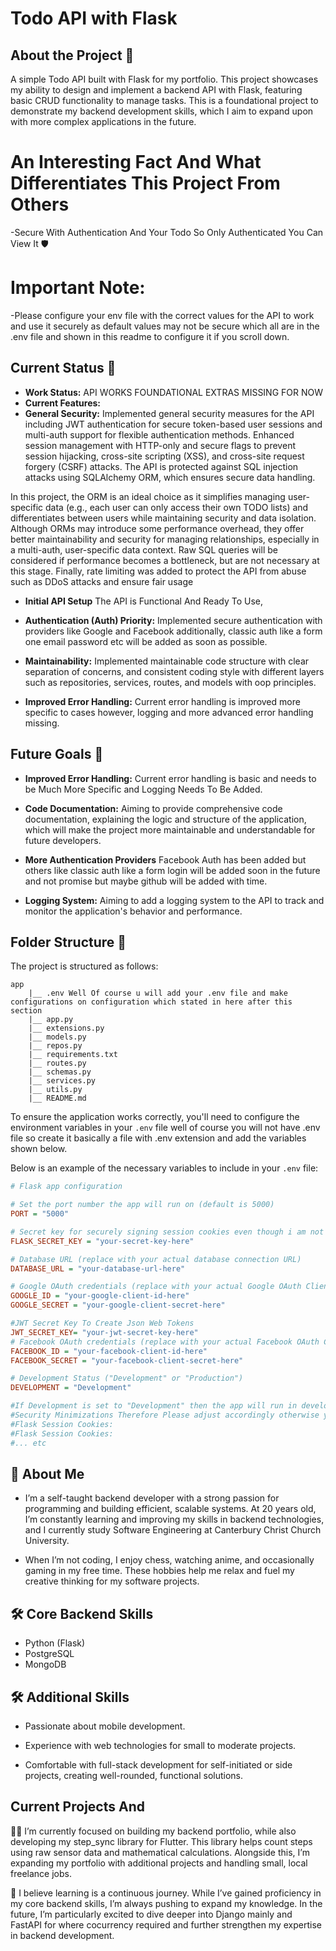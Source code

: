 # Todo API with Flask

## About the Project 📂
A simple Todo API built with Flask for my portfolio. This project showcases my ability to design and implement a backend API with Flask, 
featuring basic CRUD functionality to manage tasks. This is a foundational project to demonstrate my backend development skills, which I aim to expand upon with more complex applications in the future.

# An Interesting Fact And What Differentiates This Project From Others
-Secure With Authentication And Your Todo So Only Authenticated You Can View It 🛡️


# Important Note: 
-Please configure your env file with the correct values for the API to work and use it securely as default values may not be secure which all are in the .env file and shown in this readme to configure it if you scroll down.

## Current Status 🔄
- **Work Status:** API WORKS FOUNDATIONAL EXTRAS MISSING FOR NOW
- **Current Features:**
- **General Security:** Implemented general security measures for the API including JWT authentication for secure token-based user sessions and multi-auth support for flexible authentication methods. Enhanced session management with HTTP-only and secure flags to prevent session hijacking, cross-site scripting (XSS), and cross-site request forgery (CSRF) attacks. The API is protected against SQL injection attacks using SQLAlchemy ORM, which ensures secure data handling.

In this project, the ORM is an ideal choice as it simplifies managing user-specific data (e.g., each user can only access their own TODO lists) and differentiates between users while maintaining security and data isolation. Although ORMs may introduce some performance overhead, they offer better maintainability and security for managing relationships, especially in a multi-auth, user-specific data context. Raw SQL queries will be considered if performance becomes a bottleneck, but are not necessary at this stage. Finally, rate limiting was added to protect the API from abuse such as DDoS attacks and ensure fair usage



  - **Initial API Setup** The API is Functional And Ready To Use, 

  - **Authentication (Auth) Priority:** Implemented secure authentication with providers like Google and Facebook additionally, classic auth like a form one email password etc will be added as soon as possible.

  - **Maintainability:** Implemented maintainable code structure with clear separation of concerns, and consistent coding style with different layers such as repositories, services, routes, and models with oop principles.

 - **Improved Error Handling:** Current error handling is improved more specific to cases however, logging and more advanced error handling missing.


## Future Goals 🔮
- **Improved Error Handling:** Current error handling is basic and needs to be Much More Specific and Logging Needs To Be Added. 

- **Code Documentation:** Aiming to provide comprehensive code documentation, explaining the logic and structure of the application, which will make the project more maintainable and understandable for future developers.

- **More Authentication Providers** Facebook Auth has been added but others like classic auth like a form login will be added soon in the future and not promise but maybe github will be added with time.

- **Logging System:** Aiming to add a logging system to the API to track and monitor the application's behavior and performance.

## Folder Structure 📁

The project is structured as follows:

```
app
    |__ .env Well Of course u will add your .env file and make configurations on configuration which stated in here after this section
    |__ app.py
    |__ extensions.py
    |__ models.py
    |__ repos.py
    |__ requirements.txt
    |__ routes.py
    |__ schemas.py
    |__ services.py
    |__ utils.py
    |__ README.md
```    

To ensure the application works correctly, you'll need to configure the environment variables in your `.env` file well of course you will not have .env file so create it basically a file with .env extension and add the variables shown below. 

Below is an example of the necessary variables to include in your `.env` file:

```ini
# Flask app configuration

# Set the port number the app will run on (default is 5000)
PORT = "5000"

# Secret key for securely signing session cookies even though i am not using and using JWT required by some dependencies (replace with your own secret key)
FLASK_SECRET_KEY = "your-secret-key-here"

# Database URL (replace with your actual database connection URL)
DATABASE_URL = "your-database-url-here"

# Google OAuth credentials (replace with your actual Google OAuth Client ID and Secret)
GOOGLE_ID = "your-google-client-id-here"
GOOGLE_SECRET = "your-google-client-secret-here"

#JWT Secret Key To Create Json Web Tokens 
JWT_SECRET_KEY= "your-jwt-secret-key-here"
# Facebook OAuth credentials (replace with your actual Facebook OAuth Client ID and Secret)
FACEBOOK_ID = "your-facebook-client-id-here"
FACEBOOK_SECRET = "your-facebook-client-secret-here"

# Development Status ("Development" or "Production")
DEVELOPMENT = "Development"

#If Development is set to "Development" then the app will run in development mode
#Security Minimizations Therefore Please adjust accordingly otherwise you are very vulnerable:
#Flask Session Cookies:
#Flask Session Cookies:
#... etc
```

## 🚀 About Me
 * I’m a self-taught backend developer with a strong passion for programming and building efficient, scalable systems. At 20 years old, I’m constantly learning and improving my skills in backend technologies, and I currently study Software Engineering  at Canterbury Christ Church University.

* When I’m not coding, I enjoy chess, watching anime, and occasionally gaming in my free time. These hobbies help me relax and fuel my creative thinking for my software projects.



## 🛠 Core Backend Skills
* Python (Flask)
* PostgreSQL
* MongoDB
## 🛠 Additional Skills

* Passionate about mobile development.

* Experience with web technologies for small to moderate projects.

* Comfortable with full-stack development for self-initiated or side projects, creating well-rounded, functional solutions.


## Current Projects And 
👩‍💻 I’m currently focused on building my backend portfolio, while also developing my step_sync library for Flutter. This library helps count steps using raw sensor data and mathematical calculations. Alongside this, I’m expanding my portfolio with additional projects and handling small, local freelance jobs.

🧠 I believe learning is a continuous journey. While I’ve gained proficiency in my core backend skills, I’m always pushing to expand my knowledge. In the future, I’m particularly excited to dive deeper into Django mainly and FastAPI for where cocurrency required and further strengthen my expertise in backend development.  